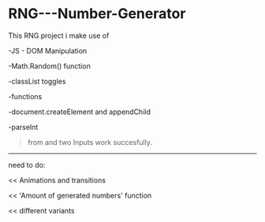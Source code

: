 # RNG---Number-Generator 
This RNG project i make use of

-JS - DOM Manipulation 

-Math.Random() function 

-classList toggles

-functions

-document.createElement and appendChild

-parseInt 

> from and two Inputs work succesfully.
> 
---

need to do:

<< Animations and transitions 

<< 'Amount of generated numbers' function 

<< different variants 
